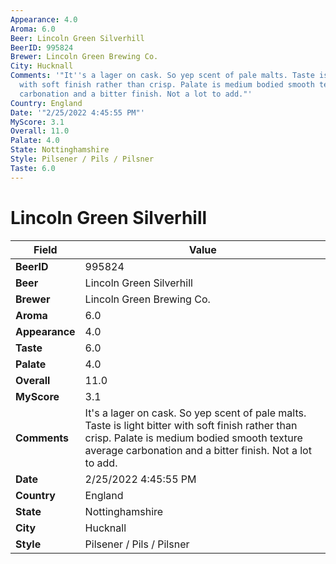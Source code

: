 ```yaml
---
Appearance: 4.0
Aroma: 6.0
Beer: Lincoln Green Silverhill
BeerID: 995824
Brewer: Lincoln Green Brewing Co.
City: Hucknall
Comments: '"It''s a lager on cask. So yep scent of pale malts. Taste is light bitter
  with soft finish rather than crisp. Palate is medium bodied smooth texture average
  carbonation and a bitter finish. Not a lot to add."'
Country: England
Date: '"2/25/2022 4:45:55 PM"'
MyScore: 3.1
Overall: 11.0
Palate: 4.0
State: Nottinghamshire
Style: Pilsener / Pils / Pilsner
Taste: 6.0
---
```


# Lincoln Green Silverhill

| Field         | Value |
|---------------|-------|
| **BeerID** | 995824 |
| **Beer** | Lincoln Green Silverhill |
| **Brewer** | Lincoln Green Brewing Co. |
| **Aroma** | 6.0 |
| **Appearance** | 4.0 |
| **Taste** | 6.0 |
| **Palate** | 4.0 |
| **Overall** | 11.0 |
| **MyScore** | 3.1 |
| **Comments** | It's a lager on cask. So yep scent of pale malts. Taste is light bitter with soft finish rather than crisp. Palate is medium bodied smooth texture average carbonation and a bitter finish. Not a lot to add. |
| **Date** | 2/25/2022 4:45:55 PM |
| **Country** | England |
| **State** | Nottinghamshire |
| **City** | Hucknall |
| **Style** | Pilsener / Pils / Pilsner |
